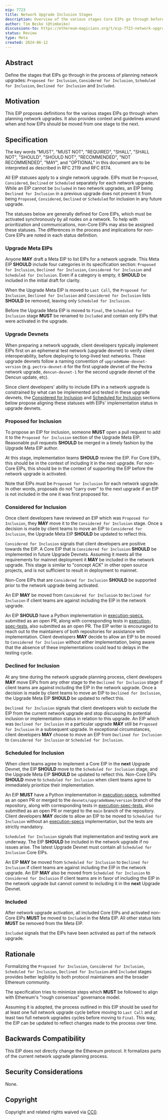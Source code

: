 ```yaml
---
eip: 7723
title: Network Upgrade Inclusion Stages
description: Overview of the various stages Core EIPs go through before their activation in network upgrades.
author: Tim Beiko (@timbeiko)
discussions-to: https://ethereum-magicians.org/t/eip-7723-network-upgrade-inclusion-stages/20281
status: Review
type: Meta
created: 2024-06-12
---
```


## Abstract

Define the stages that EIPs go through in the process of planning network upgrades: `Proposed for Inclusion`, `Considered for Inclusion`, `Scheduled for Inclusion`, `Declined for Inclusion` and `Included`.

## Motivation

This EIP proposes definitions for the various stages EIPs go through when planning network upgrades. It also provides context and guidelines around when and how EIPs should be moved from one stage to the next.

## Specification

The key words "MUST", "MUST NOT", "REQUIRED", "SHALL", "SHALL NOT", "SHOULD", "SHOULD NOT", "RECOMMENDED", "NOT RECOMMENDED", "MAY", and "OPTIONAL" in this document are to be interpreted as described in RFC 2119 and RFC 8174.

All EIP statuses apply to a single network upgrade. EIPs must be `Proposed`, `Considered`, `Declined` or `Scheduled` separately for each network upgrade. While an EIP cannot be `Included` in two network upgrades, an EIP being `Declined for Inclusion` in a previous upgrade does not prevent it from being `Proposed`, `Considered`, `Declined` or `Scheduled` for inclusion in any future upgrade. 

The statuses below are generally defined for Core EIPs, which must be activated synchronously by all nodes on a network. To help with prioritization and communications, non-Core EIPs may also be assigned these statuses. The differences in the process and implications for non-Core EIPs are noted in each status definition.

### Upgrade Meta EIPs

Anyone **MAY** draft a Meta EIP to list EIPs for a network upgrade. This Meta EIP **SHOULD** include four categories in its specification section: `Proposed for Inclusion`, `Declined for Inclusion`, `Considered for Inclusion` and `Scheduled for Inclusion`. Even if a category is empty, it **SHOULD** be included in the initial draft for clarity. 

When the Upgrade Meta EIP is moved to `Last Call`, the `Proposed for Inclusion`, `Declined for Inclusion` and `Considered for Inclusion` lists **SHOULD** be removed, leaving only `Scheduled for Inclusion`. 

Before the Upgrade Meta EIP is moved to `Final`, the `Scheduled for Inclusion` stage **MUST** be renamed to `Included` and contain only EIPs that were activated in the upgrade. 

### Upgrade Devnets

When preparing a network upgrade, client developers typically implement EIPs first on an ephemeral test network (upgrade devnet) to verify client interoperability, before deploying to long-lived test networks. These upgrade devnets follow a naming convention of `upgradeName-devnet-version` (e.g. `pectra-devnet-0` for the first upgrade devnet of the Pectra network upgrade, `dencun-devnet-1` for the second upgrade devnet of the Dencun update, etc).

Since client developers' ability to include EIPs in a network upgrade is constrained by what can be implemented and tested in these upgrade devnets, the [Considered for Inclusion](#considered-for-inclusion) and [Scheduled for Inclusion](#scheduled-for-inclusion) sections below propose aligning these statuses with EIPs' implementation status in upgrade devnets.

### Proposed for Inclusion

To propose an EIP for inclusion, someone **MUST** open a pull request to add it to the `Proposed for Inclusion` section of the Upgrade Meta EIP. Reasonable pull requests **SHOULD** be merged in a timely fashion by the Upgrade Meta EIP author.  

At this stage, implementation teams **SHOULD** review the EIP. For Core EIPs, this should be in the context of including it in the next upgrade. For non-Core EIPs, this should be in the context of supporting the EIP before the network upgrade is activated. 
 
Note that EIPs must be `Proposed for Inclusion` for each network upgrade. In other words, proposals do not "carry over" to the next upgrade if an EIP is not included in the one it was first proposed for. 

### Considered for Inclusion 

Once client developers have reviewed an EIP which was `Proposed for Inclusion`, they **MAY** move it to the `Considered for Inclusion` stage. Once a decision is made by client teams to move an EIP to `Considered for Inclusion`, the Upgrade Meta EIP **SHOULD** be updated to reflect this. 

`Considered for Inclusion` signals that client developers are positive towards the EIP. A Core EIP that is `Considered for Inclusion`  **SHOULD** be implemented in future Upgrade Devnets. Assuming it meets all the requirements for mainnet deployment it **MAY** be included in the network upgrade. This stage is similar to "concept ACK" in other open source projects, and is not sufficient to result in deployment to mainnet. 

Non-Core EIPs that are `Considered for Inclusion` **SHOULD** be supported prior to the network upgrade being activated. 

An EIP **MAY** be moved from `Considered for Inclusion` to `Declined for Inclusion` if client teams are against including the EIP in the network upgrade. 

An EIP **SHOULD** have a Python implementation in [execution-specs](https://github.com/ethereum/execution-specs/blob/78fb726158c69d8fa164e28f195fabf6ab59b915/README.md), submitted as an open PR, along with corresponding tests in [execution-spec-tests](https://github.com/ethereum/execution-spec-tests/blob/38621dc8f2cbc80a096e0906b28e4d4984752501/README.md), also submitted as an open PR. The EIP writer is encouraged to reach out to the maintainers of both repositories for assistance with implementation. Client developers **MAY** decide to allow an EIP to be moved to `Considered for Inclusion` without either implementation, being aware that the absence of these implementations could lead to delays in the testing cycle.

### Declined for Inclusion

At any time during the network upgrade planning process, client developers **MAY** move EIPs from any other stage to the `Declined for Inclusion` stage if client teams are against including the EIP in the network upgrade. Once a decision is made by client teams to move an EIP to `Declined for Inclusion`, the Upgrade Meta EIP **SHOULD** be updated to reflect this.

`Declined for Inclusion` signals that client developers wish to exclude the EIP from the current network upgrade and stop discussing its potential inclusion or implementation status in relation to this upgrade. An EIP which was `Declined for Inclusion` in a particular upgrade **MAY** still be `Proposed for Inclusion` in a subsequent upgrade. In exceptional circumstances, client developers **MAY** choose to move an EIP from `Declined for Inclusion` to `Considered for Inclusion` or `Scheduled for Inclusion`. 

### Scheduled for Inclusion 

When client teams agree to implement a Core EIP in the **next** Upgrade Devnet, the EIP **SHOULD** move to the `Scheduled for Inclusion` stage, and the Upgrade Meta EIP **SHOULD** be updated to reflect this. Non-Core EIPs **SHOULD** move to `Scheduled for Inclusion` when client teams agree to immediately prioritize their implementation. 

An EIP **MUST** have a Python implementation in [execution-specs](https://github.com/ethereum/execution-specs/blob/78fb726158c69d8fa164e28f195fabf6ab59b915/README.md), submitted as an open PR or merged to the `devnets/upgradeName/version` branch of the repository, along with corresponding tests in [execution-spec-tests](https://github.com/ethereum/execution-spec-tests/blob/38621dc8f2cbc80a096e0906b28e4d4984752501/README.md), also submitted as an open PR or merged to the `main` branch of the repository. Client developers **MAY** decide to allow an EIP to be moved to `Scheduled for Inclusion` without an [execution-specs](https://github.com/ethereum/execution-specs/blob/78fb726158c69d8fa164e28f195fabf6ab59b915/README.md) implementation, but the tests are strictly mandatory.

`Scheduled for Inclusion` signals that implementation and testing work are underway. The EIP **SHOULD** be included in the network upgrade if no issues arise. The latest Upgrade Devnet must contain all `Scheduled for Inclusion` Core EIPs.

An EIP **MAY** be moved from `Scheduled for Inclusion` to `Declined for Inclusion` if client teams are against including the EIP in the network upgrade. An EIP **MAY** also be moved from `Scheduled for Inclusion` to `Considered for Inclusion` if client teams are in favor of including the EIP in the network upgrade but cannot commit to including it in the **next** Upgrade Devnet.

### Included

After network upgrade activation, all included Core EIPs and activated non-Core EIPs **MUST** be moved to `Included` in the Meta EIP. All other status lists **MUST** be removed from the Meta EIP.

`Included` signals that the EIPs have been activated as part of the network upgrade. 

## Rationale

Formalizing the `Proposed for Inclusion`, `Considered for Inclusion`, `Scheduled for Inclusion`, `Declined for Inclusion` and `Included` stages provides better legibility to both protocol maintainers and the broader Ethereum community.

The specification tries to minimize steps which **MUST** be followed to align with Ethereum's "rough consensus" governance model. 

Assuming it is adopted, the process outlined in this EIP should be used for at least one full network upgrade cycle before moving to `Last Call` and at least two full network upgrades cycles before moving to `Final`. This way, the EIP can be updated to reflect changes made to the process over time. 

## Backwards Compatibility

This EIP does not directly change the Ethereum protocol. It formalizes parts of the current network upgrade planning process. 

## Security Considerations

None.

## Copyright

Copyright and related rights waived via [CC0](../LICENSE.md).
